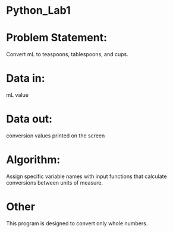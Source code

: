 # Python_Lab1

# Problem Statement: 
Convert mL to teaspoons, tablespoons, and cups.
# Data in: 
mL value
# Data out: 
conversion values printed on the screen
# Algorithm: 
Assign specific variable names with input functions that calculate conversions between units of measure. 
# Other
This program is designed to convert only whole numbers.
